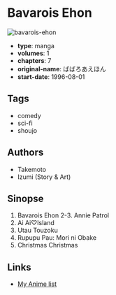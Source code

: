 # Bavarois Ehon

![bavarois-ehon](https://cdn.myanimelist.net/images/manga/3/150382.jpg)

-   **type**: manga
-   **volumes**: 1
-   **chapters**: 7
-   **original-name**: ばばろあえほん
-   **start-date**: 1996-08-01

## Tags

-   comedy
-   sci-fi
-   shoujo

## Authors

-   Takemoto
-   Izumi (Story & Art)

## Sinopse

1. Bavarois Ehon
   2-3. Annie Patrol
2. Ai Ai♡Island
3. Utau Touzoku
4. Rupupu Pau: Mori ni Obake
5. Christmas Christmas

## Links

-   [My Anime list](https://myanimelist.net/manga/86603/Bavarois_Ehon)
